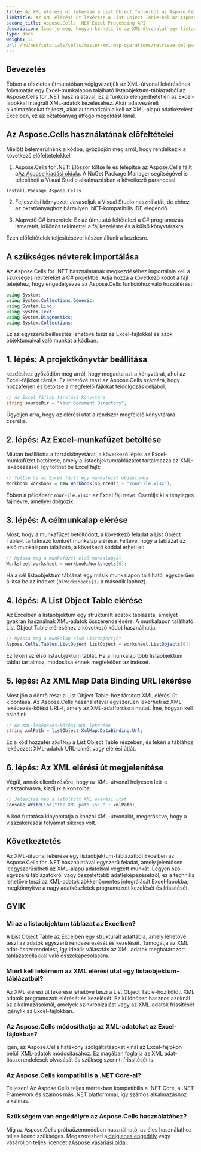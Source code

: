 ```yaml
---
title: Az XML elérési út lekérése a List Object Table-ból az Aspose.Cells használatával
linktitle: Az XML elérési út lekérése a List Object Table-ból az Aspose.Cells használatával
second_title: Aspose.Cells .NET Excel Processing API
description: Ismerje meg, hogyan kérheti le az XML-útvonalat egy listaobjektum-táblázatból egy Excel-munkalapon az Aspose.Cells for .NET használatával. Ez az átfogó útmutató minden lépésre kiterjed.
type: docs
weight: 11
url: /hu/net/tutorials/cells/master-xml-map-operations/retrieve-xml-path-from-list-object-table/
---
```

## Bevezetés

Ebben a részletes útmutatóban végigvezetjük az XML-útvonal lekérésének folyamatán egy Excel-munkalapon található listaobjektum-táblázatból az Aspose.Cells for .NET használatával. Ez a funkció elengedhetetlen az Excel-lapokkal integrált XML-adatok kezeléséhez. Akár adatvezérelt alkalmazásokat fejleszt, akár automatizálnia kell az XML-alapú adatkezelést Excelben, ez az oktatóanyag átfogó megoldást kínál.

## Az Aspose.Cells használatának előfeltételei

Mielőtt belemerülnénk a kódba, győződjön meg arról, hogy rendelkezik a következő előfeltételekkel:

1. Aspose.Cells for .NET: Először töltse le és telepítse az Aspose.Cells fájlt a[Az Aspose kiadási oldala](https://releases.aspose.com/cells/net/). A NuGet Package Manager segítségével is telepítheti a Visual Studio alkalmazásban a következő paranccsal:
```bash
Install-Package Aspose.Cells
```

2. Fejlesztési környezet: Javasoljuk a Visual Studio használatát, de ehhez az oktatóanyaghoz bármilyen .NET-kompatibilis IDE elegendő.

3. Alapvető C# ismeretek: Ez az útmutató feltételezi a C# programozás ismeretét, különös tekintettel a fájlkezelésre és a külső könyvtárakra.

Ezen előfeltételek teljesítésével készen állunk a kezdésre.

## A szükséges névterek importálása

Az Aspose.Cells for .NET használatának megkezdéséhez importálnia kell a szükséges névtereket a C# projektbe. Adja hozzá a következő kódot a fájl tetejéhez, hogy engedélyezze az Aspose.Cells funkcióhoz való hozzáférést:

```csharp
using System;
using System.Collections.Generic;
using System.Linq;
using System.Text;
using System.Diagnostics;
using System.Collections;
```

Ez az egyszerű beillesztés lehetővé teszi az Excel-fájlokkal és azok objektumaival való munkát a kódban.

## 1. lépés: A projektkönyvtár beállítása

kezdéshez győződjön meg arról, hogy megadta azt a könyvtárat, ahol az Excel-fájlokat tárolja. Ez lehetővé teszi az Aspose.Cells számára, hogy hozzáférjen és betöltse a megfelelő fájlokat feldolgozás céljából.

```csharp
// Az Excel fájlok tárolási könyvtára
string sourceDir = "Your Document Directory";
```

Ügyeljen arra, hogy az elérési utat a rendszer megfelelő könyvtárára cserélje.

## 2. lépés: Az Excel-munkafüzet betöltése

Miután beállította a forráskönyvtárat, a következő lépés az Excel-munkafüzet betöltése, amely a listaobjektumtáblázatot tartalmazza az XML-leképezéssel. Így tölthet be Excel fájlt:

```csharp
// Töltse be az Excel fájlt egy munkafüzet objektumba
Workbook workbook = new Workbook(sourceDir + "YourFile.xlsx");
```

 Ebben a példában`"YourFile.xlsx"` az Excel fájl neve. Cserélje ki a tényleges fájlnévre, amellyel dolgozik.

## 3. lépés: A célmunkalap elérése

Most, hogy a munkafüzet betöltődött, a következő feladat a List Object Table-t tartalmazó konkrét munkalap elérése. Feltéve, hogy a táblázat az első munkalapon található, a következő kóddal érheti el:

```csharp
// Nyissa meg a munkafüzet első munkalapját
Worksheet worksheet = workbook.Worksheets[0];
```

Ha a cél listaobjektum táblázat egy másik munkalapon található, egyszerűen állítsa be az indexet (pl.`Worksheets[1]` a második laphoz).

## 4. lépés: A List Object Table elérése

Az Excelben a listaobjektum egy strukturált adatok táblázata, amelyet gyakran használnak XML-adatok összerendelésére. A munkalapon található List Object Table eléréséhez a következő kódot használhatja:

```csharp
// Nyissa meg a munkalap első ListObjectjét
Aspose.Cells.Tables.ListObject listObject = worksheet.ListObjects[0];
```

Ez lekéri az első listaobjektum táblát. Ha a munkalap több listaobjektum táblát tartalmaz, módosítsa ennek megfelelően az indexet.

## 5. lépés: Az XML Map Data Binding URL lekérése

Most jön a döntő rész: a List Object Table-hoz társított XML elérési út kibontása. Az Aspose.Cells használatával egyszerűen lekérheti az XML-leképezés-kötési URL-t, amely az XML-adatforrásra mutat. Íme, hogyan kell csinálni:

```csharp
// Az XML-leképezés-kötési URL lekérése
string xmlPath = listObject.XmlMap.DataBinding.Url;
```

 Ez a kód hozzáfér a`XmlMap` a List Object Table részében, és lekéri a táblához leképezett XML-adatok URL-címét vagy elérési útját.

## 6. lépés: Az XML elérési út megjelenítése

Végül, annak ellenőrzésére, hogy az XML-útvonal helyesen lett-e visszaolvasva, kiadjuk a konzolba:

```csharp
// Jelenítse meg a letöltött XML elérési utat
Console.WriteLine("The XML path is: " + xmlPath);
```

A kód futtatása kinyomtatja a konzol XML-útvonalát, megerősítve, hogy a visszakeresési folyamat sikeres volt.

## Következtetés

Az XML-útvonal lekérése egy listaobjektum-táblázatból Excelben az Aspose.Cells for .NET használatával egyszerű feladat, amely jelentősen leegyszerűsítheti az XML-alapú adatokkal végzett munkát. Legyen szó egyszerű táblázatokról vagy összetettebb adatleképezésekről, ez a technika lehetővé teszi az XML-adatok zökkenőmentes integrálását Excel-lapokba, megkönnyítve a nagy adatkészletek programozott kezelését és frissítését.

## GYIK

### Mi az a listaobjektum táblázat az Excelben?

A List Object Table az Excelben egy strukturált adattábla, amely lehetővé teszi az adatok egyszerű rendszerezését és kezelését. Támogatja az XML adat-összerendelést, így ideális választás az XML adatok meghatározott táblázatcellákkal való összekapcsolására.

### Miért kell lekérnem az XML elérési utat egy listaobjektum-táblázatból?

Az XML elérési út lekérése lehetővé teszi a List Object Table-hoz kötött XML adatok programozott elérését és kezelését. Ez különösen hasznos azoknál az alkalmazásoknál, amelyek szinkronizálást vagy az XML-adatok frissítését igénylik az Excel-fájlokban.

### Az Aspose.Cells módosíthatja az XML-adatokat az Excel-fájlokban?

Igen, az Aspose.Cells hatékony szolgáltatásokat kínál az Excel-fájlokon belüli XML-adatok módosításához. Ez magában foglalja az XML adat-összerendelések olvasását és szükség szerinti frissítését is.

### Az Aspose.Cells kompatibilis a .NET Core-al?

Teljesen! Az Aspose.Cells teljes mértékben kompatibilis a .NET Core, a .NET Framework és számos más .NET platformmal, így számos alkalmazáshoz alkalmas.

### Szükségem van engedélyre az Aspose.Cells használatához?

 Míg az Aspose.Cells próbaüzemmódban használható, az éles használathoz teljes licenc szükséges. Megszerezheti a[ideiglenes engedély](https://purchase.aspose.com/temporary-license/) vagy vásároljon teljes licencet a[Aspose vásárlási oldal](https://purchase.aspose.com/buy).